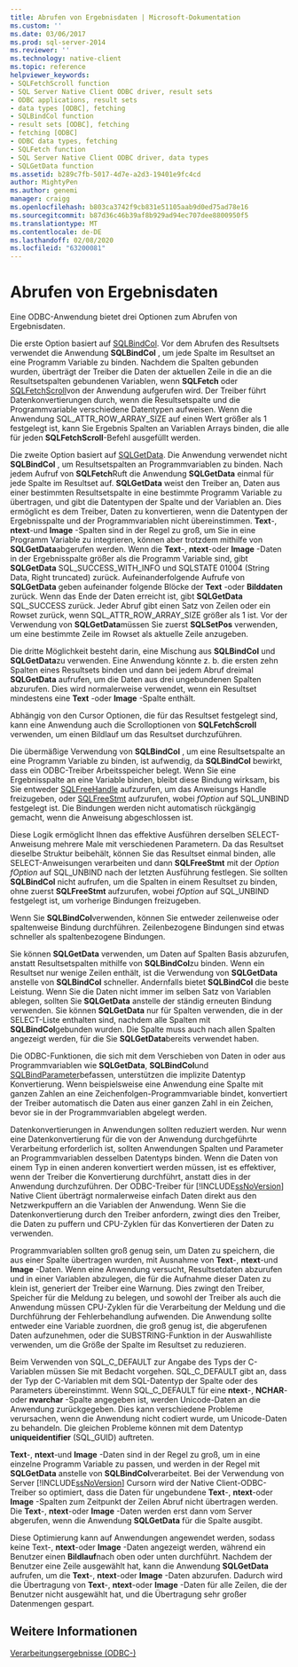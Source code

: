 ```yaml
---
title: Abrufen von Ergebnisdaten | Microsoft-Dokumentation
ms.custom: ''
ms.date: 03/06/2017
ms.prod: sql-server-2014
ms.reviewer: ''
ms.technology: native-client
ms.topic: reference
helpviewer_keywords:
- SQLFetchScroll function
- SQL Server Native Client ODBC driver, result sets
- ODBC applications, result sets
- data types [ODBC], fetching
- SQLBindCol function
- result sets [ODBC], fetching
- fetching [ODBC]
- ODBC data types, fetching
- SQLFetch function
- SQL Server Native Client ODBC driver, data types
- SQLGetData function
ms.assetid: b289c7fb-5017-4d7e-a2d3-19401e9fc4cd
author: MightyPen
ms.author: genemi
manager: craigg
ms.openlocfilehash: b803ca3742f9cb831e51105aab9d0ed75ad78e16
ms.sourcegitcommit: b87d36c46b39af8b929ad94ec707dee8800950f5
ms.translationtype: MT
ms.contentlocale: de-DE
ms.lasthandoff: 02/08/2020
ms.locfileid: "63200081"
---
```

# <a name="fetching-result-data"></a>Abrufen von Ergebnisdaten
  Eine ODBC-Anwendung bietet drei Optionen zum Abrufen von Ergebnisdaten.  
  
 Die erste Option basiert auf [SQLBindCol](../native-client-odbc-api/sqlbindcol.md). Vor dem Abrufen des Resultsets verwendet die Anwendung **SQLBindCol** , um jede Spalte im Resultset an eine Programm Variable zu binden. Nachdem die Spalten gebunden wurden, überträgt der Treiber die Daten der aktuellen Zeile in die an die Resultsetspalten gebundenen Variablen, wenn **SQLFetch** oder [SQLFetchScroll](../native-client-odbc-api/sqlfetchscroll.md)von der Anwendung aufgerufen wird. Der Treiber führt Datenkonvertierungen durch, wenn die Resultsetspalte und die Programmvariable verschiedene Datentypen aufweisen. Wenn die Anwendung SQL_ATTR_ROW_ARRAY_SIZE auf einen Wert größer als 1 festgelegt ist, kann Sie Ergebnis Spalten an Variablen Arrays binden, die alle für jeden **SQLFetchScroll**-Befehl ausgefüllt werden.  
  
 Die zweite Option basiert auf [SQLGetData](../native-client-odbc-api/sqlgetdata.md). Die Anwendung verwendet nicht **SQLBindCol** , um Resultsetspalten an Programmvariablen zu binden. Nach jedem Aufruf von **SQLFetch**Ruft die Anwendung **SQLGetData** einmal für jede Spalte im Resultset auf. **SQLGetData** weist den Treiber an, Daten aus einer bestimmten Resultsetspalte in eine bestimmte Programm Variable zu übertragen, und gibt die Datentypen der Spalte und der Variablen an. Dies ermöglicht es dem Treiber, Daten zu konvertieren, wenn die Datentypen der Ergebnisspalte und der Programmvariablen nicht übereinstimmen. **Text**-, **ntext**-und **Image** -Spalten sind in der Regel zu groß, um Sie in eine Programm Variable zu integrieren, können aber trotzdem mithilfe von **SQLGetData**abgerufen werden. Wenn die **Text**-, **ntext**-oder **Image** -Daten in der Ergebnisspalte größer als die Programm Variable sind, gibt **SQLGetData** SQL_SUCCESS_WITH_INFO und SQLSTATE 01004 (String Data, Right truncated) zurück. Aufeinanderfolgende Aufrufe von **SQLGetData** geben aufeinander folgende Blöcke der **Text** -oder **Bilddaten** zurück. Wenn das Ende der Daten erreicht ist, gibt **SQLGetData** SQL_SUCCESS zurück. Jeder Abruf gibt einen Satz von Zeilen oder ein Rowset zurück, wenn SQL_ATTR_ROW_ARRAY_SIZE größer als 1 ist. Vor der Verwendung von **SQLGetData**müssen Sie zuerst **SQLSetPos** verwenden, um eine bestimmte Zeile im Rowset als aktuelle Zeile anzugeben.  
  
 Die dritte Möglichkeit besteht darin, eine Mischung aus **SQLBindCol** und **SQLGetData**zu verwenden. Eine Anwendung könnte z. b. die ersten zehn Spalten eines Resultsets binden und dann bei jedem Abruf dreimal **SQLGetData** aufrufen, um die Daten aus drei ungebundenen Spalten abzurufen. Dies wird normalerweise verwendet, wenn ein Resultset mindestens eine **Text** -oder **Image** -Spalte enthält.  
  
 Abhängig von den Cursor Optionen, die für das Resultset festgelegt sind, kann eine Anwendung auch die Scrolloptionen von **SQLFetchScroll** verwenden, um einen Bildlauf um das Resultset durchzuführen.  
  
 Die übermäßige Verwendung von **SQLBindCol** , um eine Resultsetspalte an eine Programm Variable zu binden, ist aufwendig, da **SQLBindCol** bewirkt, dass ein ODBC-Treiber Arbeitsspeicher belegt. Wenn Sie eine Ergebnisspalte an eine Variable binden, bleibt diese Bindung wirksam, bis Sie entweder [SQLFreeHandle](../native-client-odbc-api/sqlfreehandle.md) aufzurufen, um das Anweisungs Handle freizugeben, oder [SQLFreeStmt](../native-client-odbc-api/sqlfreestmt.md) aufzurufen, wobei *fOption* auf SQL_UNBIND festgelegt ist. Die Bindungen werden nicht automatisch rückgängig gemacht, wenn die Anweisung abgeschlossen ist.  
  
 Diese Logik ermöglicht Ihnen das effektive Ausführen derselben SELECT-Anweisung mehrere Male mit verschiedenen Parametern. Da das Resultset dieselbe Struktur beibehält, können Sie das Resultset einmal binden, alle SELECT-Anweisungen verarbeiten und dann **SQLFreeStmt** mit der *Option fOption* auf SQL_UNBIND nach der letzten Ausführung festlegen. Sie sollten **SQLBindCol** nicht aufrufen, um die Spalten in einem Resultset zu binden, ohne zuerst **SQLFreeStmt** aufzurufen, wobei *fOption* auf SQL_UNBIND festgelegt ist, um vorherige Bindungen freizugeben.  
  
 Wenn Sie **SQLBindCol**verwenden, können Sie entweder zeilenweise oder spaltenweise Bindung durchführen. Zeilenbezogene Bindungen sind etwas schneller als spaltenbezogene Bindungen.  
  
 Sie können **SQLGetData** verwenden, um Daten auf Spalten Basis abzurufen, anstatt Resultsetspalten mithilfe von **SQLBindCol**zu binden. Wenn ein Resultset nur wenige Zeilen enthält, ist die Verwendung von **SQLGetData** anstelle von **SQLBindCol** schneller. Andernfalls bietet **SQLBindCol** die beste Leistung. Wenn Sie die Daten nicht immer im selben Satz von Variablen ablegen, sollten Sie **SQLGetData** anstelle der ständig erneuten Bindung verwenden. Sie können **SQLGetData** nur für Spalten verwenden, die in der SELECT-Liste enthalten sind, nachdem alle Spalten mit **SQLBindCol**gebunden wurden. Die Spalte muss auch nach allen Spalten angezeigt werden, für die Sie **SQLGetData**bereits verwendet haben.  
  
 Die ODBC-Funktionen, die sich mit dem Verschieben von Daten in oder aus Programmvariablen wie **SQLGetData**, **SQLBindCol**und [SQLBindParameter](../native-client-odbc-api/sqlbindparameter.md)befassen, unterstützen die implizite Datentyp Konvertierung. Wenn beispielsweise eine Anwendung eine Spalte mit ganzen Zahlen an eine Zeichenfolgen-Programmvariable bindet, konvertiert der Treiber automatisch die Daten aus einer ganzen Zahl in ein Zeichen, bevor sie in der Programmvariablen abgelegt werden.  
  
 Datenkonvertierungen in Anwendungen sollten reduziert werden. Nur wenn eine Datenkonvertierung für die von der Anwendung durchgeführte Verarbeitung erforderlich ist, sollten Anwendungen Spalten und Parameter an Programmvariablen desselben Datentyps binden. Wenn die Daten von einem Typ in einen anderen konvertiert werden müssen, ist es effektiver, wenn der Treiber die Konvertierung durchführt, anstatt dies in der Anwendung durchzuführen. Der ODBC-Treiber für [!INCLUDE[ssNoVersion](../../includes/ssnoversion-md.md)] Native Client überträgt normalerweise einfach Daten direkt aus den Netzwerkpuffern an die Variablen der Anwendung. Wenn Sie die Datenkonvertierung durch den Treiber anfordern, zwingt dies den Treiber, die Daten zu puffern und CPU-Zyklen für das Konvertieren der Daten zu verwenden.  
  
 Programmvariablen sollten groß genug sein, um Daten zu speichern, die aus einer Spalte übertragen wurden, mit Ausnahme von **Text**-, **ntext**-und **Image** -Daten. Wenn eine Anwendung versucht, Resultsetdaten abzurufen und in einer Variablen abzulegen, die für die Aufnahme dieser Daten zu klein ist, generiert der Treiber eine Warnung. Dies zwingt den Treiber, Speicher für die Meldung zu belegen, und sowohl der Treiber als auch die Anwendung müssen CPU-Zyklen für die Verarbeitung der Meldung und die Durchführung der Fehlerbehandlung aufwenden. Die Anwendung sollte entweder eine Variable zuordnen, die groß genug ist, die abgerufenen Daten aufzunehmen, oder die SUBSTRING-Funktion in der Auswahlliste verwenden, um die Größe der Spalte im Resultset zu reduzieren.  
  
 Beim Verwenden von SQL_C_DEFAULT zur Angabe des Typs der C-Variablen müssen Sie mit Bedacht vorgehen. SQL_C_DEFAULT gibt an, dass der Typ der C-Variablen mit dem SQL-Datentyp der Spalte oder des Parameters übereinstimmt. Wenn SQL_C_DEFAULT für eine **ntext**-, **NCHAR**-oder **nvarchar** -Spalte angegeben ist, werden Unicode-Daten an die Anwendung zurückgegeben. Dies kann verschiedene Probleme verursachen, wenn die Anwendung nicht codiert wurde, um Unicode-Daten zu behandeln. Die gleichen Probleme können mit dem Datentyp **uniqueidentifier** (SQL_GUID) auftreten.  
  
 **Text**-, **ntext**-und **Image** -Daten sind in der Regel zu groß, um in eine einzelne Programm Variable zu passen, und werden in der Regel mit **SQLGetData** anstelle von **SQLBindCol**verarbeitet. Bei der Verwendung von Server [!INCLUDE[ssNoVersion](../../includes/ssnoversion-md.md)] Cursorn wird der Native Client-ODBC-Treiber so optimiert, dass die Daten für ungebundene **Text**-, **ntext**-oder **Image** -Spalten zum Zeitpunkt der Zeilen Abruf nicht übertragen werden. Die **Text**-, **ntext**-oder **Image** -Daten werden erst dann vom Server abgerufen, wenn die Anwendung **SQLGetData** für die Spalte ausgibt.  
  
 Diese Optimierung kann auf Anwendungen angewendet werden, sodass keine Text-, **ntext**-oder **Image** -Daten angezeigt werden, während ein Benutzer einen **Bildlauf**nach oben oder unten durchführt. Nachdem der Benutzer eine Zeile ausgewählt hat, kann die Anwendung **SQLGetData** aufrufen, um die **Text**-, **ntext**-oder **Image** -Daten abzurufen. Dadurch wird die Übertragung von **Text**-, **ntext**-oder **Image** -Daten für alle Zeilen, die der Benutzer nicht ausgewählt hat, und die Übertragung sehr großer Datenmengen gespart.  
  
## <a name="see-also"></a>Weitere Informationen  
 [Verarbeitungsergebnisse &#40;ODBC-&#41;](processing-results-odbc.md)  
  
  
